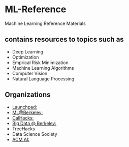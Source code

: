 # ML-Reference
Machine Learning Reference Materials 
## contains resources to topics such as 
* Deep Learning
* Optimization
* Emprical Risk Minimization
* Machine Learning Algorithms
* Computer Vision
* Natural Language Processing

## Organizations
* [Launchpad: ](https://launchpad.berkeley.edu/projects/)
* [ML@Berkeley: ](https://ml.berkeley.edu/)
* [CalHacks: ](https://www.calhacks.io/)
* [Big Data @ Berkeley: ](https://bd.berkeley.edu/)
* TreeHacks
* Data Science Society
* [ACM AI: ](https://ai.acmucsd.com/)
